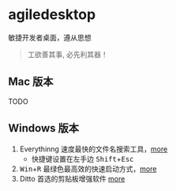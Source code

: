 # agiledesktop

敏捷开发者桌面，遵从思想

> 工欲善其事​, 必先利其器！

## Mac 版本

TODO

## Windows 版本

1. Everythinng 速度最快的文件名搜索工具，[more](#windows/everything.md)
   - 快捷键设置在左手边 <kbd>Shift</kbd>+<kbd>Esc</kbd>
1. <kbd>Win</kbd>+<kbd>R</kbd> 最绿色最高效的快速启动方式，[more](#windows/winr.md)
1. Ditto 首选的剪贴板增强软件 [more](#windows/ditto.md)
